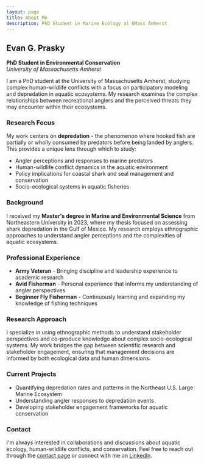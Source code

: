 ```yaml
---
layout: page
title: About Me
description: PhD Student in Marine Ecology at UMass Amherst
---
```


## Evan G. Prasky

**PhD Student in Environmental Conservation**  
*University of Massachusetts Amherst*

I am a PhD student at the University of Massachusetts Amherst, studying complex human-wildlife conflicts with a focus on participatory modeling and depredation in aquatic ecosystems. My research examines the complex relationships between recreational anglers and the perceived threats they may encounter within their ecosystems.

### Research Focus

My work centers on **depredation** - the phenomenon where hooked fish are partially or wholly consumed by predators before being landed by anglers. This provides a unique lens through which to study:

- Angler perceptions and responses to marine predators
- Human-wildlife conflict dynamics in the aquatic environment
- Policy implications for coastal shark and seal management and conservation
- Socio-ecological systems in aquatic fisheries

### Background

I received my **Master's degree in Marine and Environmental Science** from Northeastern University in 2023, where my thesis focused on assessing shark depredation in the Gulf of Mexico. My research employs ethnographic approaches to understand angler perceptions and the complexities of aquatic ecosystems.

### Professional Experience

- **Army Veteran** - Bringing discipline and leadership experience to academic research
- **Avid Fisherman** - Personal experience that informs my understanding of angler perspectives
- **Beginner Fly Fisherman** - Continuously learning and expanding my knowledge of fishing techniques

### Research Approach

I specialize in using ethnographic methods to understand stakeholder perspectives and co-produce knowledge about complex socio-ecological systems. My work bridges the gap between scientific research and stakeholder engagement, ensuring that management decisions are informed by both ecological data and human dimensions.

### Current Projects

- Quantifying depredation rates and patterns in the Northeast U.S. Large Marine Ecosystem
- Understanding angler responses to depredation events
- Developing stakeholder engagement frameworks for aquatic conservation

### Contact

I'm always interested in collaborations and discussions about aquatic ecology, human-wildlife conflicts, and conservation. Feel free to reach out through the [contact page](/contact) or connect with me on [LinkedIn](https://www.linkedin.com/in/evan-prasky-815ab5108/).
